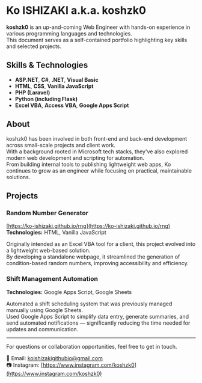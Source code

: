 # Ko ISHIZAKI a.k.a. koshzk0

**koshzk0** is an up-and-coming Web Engineer with hands-on experience in various programming languages and technologies.  
This document serves as a self-contained portfolio highlighting key skills and selected projects.

## Skills & Technologies

- **ASP.NET**, **C#**, **.NET**, **Visual Basic**  
- **HTML**, **CSS**, **Vanilla JavaScript**  
- **PHP (Laravel)**  
- **Python (including Flask)**  
- **Excel VBA**, **Access VBA**, **Google Apps Script**

## About

koshzk0 has been involved in both front-end and back-end development across small-scale projects and client work.  
With a background rooted in Microsoft tech stacks, they've also explored modern web development and scripting for automation.  
From building internal tools to publishing lightweight web apps, Ko continues to grow as an engineer while focusing on practical, maintainable solutions.

## Projects

### Random Number Generator  
[https://ko-ishizaki.github.io/rng](https://ko-ishizaki.github.io/rng)  
**Technologies:** HTML, Vanilla JavaScript  

Originally intended as an Excel VBA tool for a client, this project evolved into a lightweight web-based solution.  
By developing a standalone webpage, it streamlined the generation of condition-based random numbers, improving accessibility and efficiency.

### Shift Management Automation  
**Technologies:** Google Apps Script, Google Sheets  

Automated a shift scheduling system that was previously managed manually using Google Sheets.  
Used Google Apps Script to simplify data entry, generate summaries, and send automated notifications — significantly reducing the time needed for updates and communication.

---

For questions or collaboration opportunities, feel free to get in touch.

📧 Email: [koishizakigithubio@gmail.com](mailto:koishizakigithubio@gmail.com)  
📷 Instagram: [https://www.instagram.com/koshzk0](https://www.instagram.com/koshzk0)

